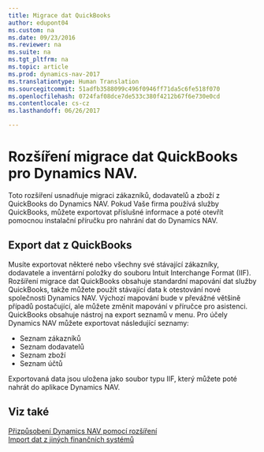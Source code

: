 ```yaml
---
title: Migrace dat QuickBooks
author: edupont04
ms.custom: na
ms.date: 09/23/2016
ms.reviewer: na
ms.suite: na
ms.tgt_pltfrm: na
ms.topic: article
ms.prod: dynamics-nav-2017
ms.translationtype: Human Translation
ms.sourcegitcommit: 51adfb3588099c496f0946ff71da5c6fe518f070
ms.openlocfilehash: 0724faf08dce7de533c380f4212b67f6e730e0cd
ms.contentlocale: cs-cz
ms.lasthandoff: 06/26/2017

---
```


# <a name="the-quickbooks-data-migration-extension-for-dynamics-nav"></a>Rozšíření migrace dat QuickBooks pro Dynamics NAV.
Toto rozšíření usnadňuje migraci zákazníků, dodavatelů a zboží z QuickBooks do Dynamics NAV. Pokud Vaše firma používá služby QuickBooks, můžete exportovat příslušné informace a poté otevřít pomocnou instalační příručku pro nahrání dat do Dynamics NAV.  

## <a name="exporting-data-from-quickbooks"></a>Export dat z QuickBooks
Musíte exportovat některé nebo všechny své stávající zákazníky, dodavatele a inventární položky do souboru Intuit Interchange Format (IIF). Rozšíření migrace dat QuickBooks obsahuje standardní mapování dat služby QuickBooks, takže můžete použít stávající data k otestování nové společnosti Dynamics NAV. Výchozí mapování bude v převážné většině případů postačující, ale můžete změnit mapování v příručce pro asistenci.  
QuickBooks obsahuje nástroj na export seznamů v menu. Pro účely Dynamics NAV můžete exportovat následující seznamy:
- Seznam zákazníků
- Seznam dodavatelů
- Seznam zboží
- Seznam účtů  

Exportovaná data jsou uložena jako soubor typu IIF, který můžete poté nahrát do aplikace Dynamics NAV.

## <a name="see-also"></a>Viz také  
[Přizpůsobení Dynamics NAV pomocí rozšíření ](ui-extensions.md)  
[Import dat z jiných finančních systémů](upload-data.md)  

